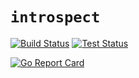 # `introspect`

[![Build Status](https://infrabox.ninja/api/v1/projects/1fbcb712-2cd8-408f-b50c-a7221b59128e/state.svg)](https://infrabox.ninja/dashboard/#/project/introspect)
[![Test Status](https://infrabox.ninja/api/v1/projects/1fbcb712-2cd8-408f-b50c-a7221b59128e/tests.svg)](https://infrabox.ninja/dashboard/#/project/introspect)

[![Go Report Card](https://goreportcard.com/badge/github.com/vasu1124/introspect)](https://goreportcard.com/report/github.com/vasu1124/introspect)